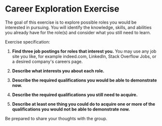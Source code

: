 Career Exploration Exercise
==========================

The goal of this exercise is to explore possible roles you would be interested in pursuing. You will identify the knowledge, skills, and abilities you already have for the role(s) and consider what you still need to learn.

Exercise specification:

1. **Find three job postings for roles that interest you.** You may use any job site you like, for example indeed.com, LinkedIn, Stack Overflow Jobs, or a desired company's careers page.

2. **Describe what interests you about each role.** 

3. **Describe the required qualifications you would be able to demonstrate now.**

4. **Describe the required qualifications you still need to acquire.**

5. **Describe at least one thing you could do to acquire one or more of the qualifications you would not be able to demonstrate now.**

Be prepared to share your thoughts with the group.